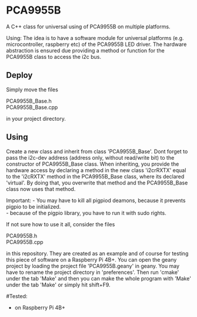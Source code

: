 # PCA9955B
A C++ class for universal using of PCA9955B on multiple platforms.

Using: The idea is to have a software module for universal platforms (e.g. microcontroller, raspberry etc) of the PCA9955B LED driver.
The hardware abstraction is ensured due providing a method or function for the PCA9955B class to access the i2c bus.

## Deploy
Simply move the files

PCA9955B_Base.h <br>
PCA9955B_Base.cpp <br>

in your project directory. 

## Using
Create a new class and inherit from class 'PCA9955B_Base'.
Dont forget to pass the i2c-dev address (address only, without read/write bit)
to the constructor of PCA9955B_Base class. When inheriting, you provide the hardware access by declaring
a method in the new class 'i2crRXTX' equal to the 'i2cRXTX' method in the PCA9955B_Base class, where its
declared 'virtual'. By doing that, you overwrite that method and the PCA9955B_Base class now uses that
method.<br>

Important: - You may have to kill all pigpiod deamons, because it prevents pigpio to be initialized.<br>
		   - because of the pigpio library, you have to run it with sudo rights.<br>

If not sure how to use it all, consider the files

PCA9955B.h <br>
PCA9955B.cpp <br>

in this repository. They are created as an example and of course for testing this piece of software on a Raspberry
Pi 4B+. You can open the geany project by loading the project file 'PCA9955B.geany' in geany. You may have to rename
the project directory in 'preferences'. Then run 'cmake' under the tab 'Make' and then you can make the whole program
with 'Make' under the tab 'Make' or simply hit shift+F9.

#Tested:
- on Raspberry Pi 4B+
